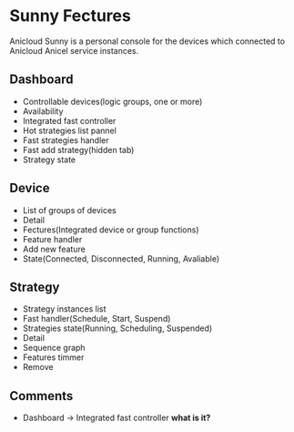 # Sunny Fectures
Anicloud Sunny is a personal console for the devices which connected to Anicloud Anicel service instances.

## Dashboard
 - Controllable devices(logic groups, one or more)
  - Availability
  - Integrated fast controller
 - Hot strategies list pannel
  - Fast strategies handler
  - Fast add strategy(hidden tab)
  - Strategy state

## Device
 - List of groups of devices
 - Detail
  - Fectures(Integrated device or group functions)
   - Feature handler
   - Add new feature
  - State(Connected, Disconnected, Running, Avaliable)

## Strategy
 - Strategy instances list
 - Fast handler(Schedule, Start, Suspend)
 - Strategies state(Running, Scheduling, Suspended)
 - Detail 
  - Sequence graph
  - Features timmer
 - Remove

## Comments
 - Dashboard -> Integrated fast controller __what is it?__
